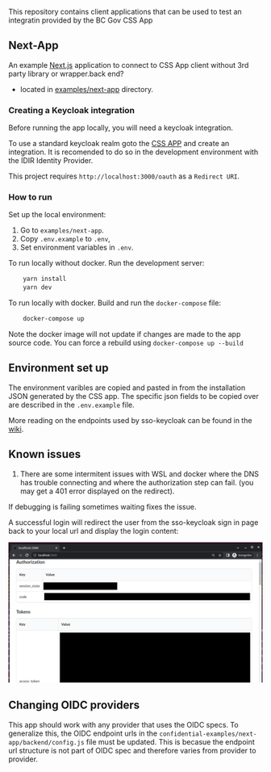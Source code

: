 This repository contains client applications that can be used to test an integratin provided by the BC Gov CSS App

## Next-App

An example [Next.js](https://nextjs.org/) application to connect to CSS App client without 3rd party library or wrapper.back end?

- located in [examples/next-app](examples/next-app) directory.

### Creating a Keycloak integration

Before running the app locally, you will need a keycloak integration.

To use a standard keycloak realm goto the [CSS APP](https://bcgov.github.io/sso-requests) and create an integration.  It is recomended to do so in the development environment with the IDIR Identity Provider.

This project requires `http://localhost:3000/oauth` as a `Redirect URI`. 

### How to run

Set up the local environment:

1. Go to `examples/next-app`.
1. Copy `.env.example` to `.env`,
1. Set environment variables in `.env`.

To run locally without docker. Run the development server:

```sh
    yarn install
    yarn dev
```
To run locally with docker. Build and run the `docker-compose` file:

```sh
    docker-compose up
```

Note the docker image will not update if changes are made to the app source code.  You can force a rebuild using  `docker-compose up --build`


## Environment set up

The environment varibles are copied and pasted in from the installation JSON generated by the CSS app.  The specific json fields to be copied over are described in the `.env.example` file.

More reading on the endpoints used by sso-keycloak can be found in the [wiki](https://github.com/bcgov/sso-keycloak/wiki/test-endpoints).

## Known issues

1. There are some intermitent issues with WSL and docker where the DNS has trouble connecting and where the authorization step can fail.  (you may get a 401 error displayed on the redirect).

If debugging is failing sometimes waiting fixes the issue.

A successful login will redirect the user from the sso-keycloak sign in page back to your local url and display the login content:

![succes image](./images/SuccessState.PNG)

## Changing OIDC providers

This app should work with any provider that uses the OIDC specs.  To generalize this, the OIDC endpoint urls in the `confidential-examples/next-app/backend/config.js` file must be updated. This is becasue the endpoint url structure is not part of OIDC spec and therefore varies from provider to provider.